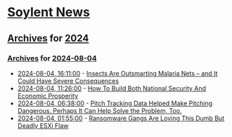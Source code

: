 # [Soylent News](../../../README.md)

## [Archives](../../index.md) for [2024](../index.md)

### [Archives](../../index.md) for [2024-08-04](index.md)

* [2024-08-04, 16:11:00](https://soylentnews.org/article.pl?sid=24/08/03/1643202&from=rss) - [Insects Are Outsmarting Malaria Nets – and It Could Have Severe Consequences](https://soylentnews.org/article.pl?sid=24/08/03/1643202&from=rss)
* [2024-08-04, 11:26:00](https://soylentnews.org/article.pl?sid=24/08/03/1638227&from=rss) - [How To Build Both National Security And Economic Prosperity](https://soylentnews.org/article.pl?sid=24/08/03/1638227&from=rss)
* [2024-08-04, 06:38:00](https://soylentnews.org/article.pl?sid=24/08/03/1520255&from=rss) - [Pitch Tracking Data Helped Make Pitching Dangerous.  Perhaps It Can Help Solve the Problem, Too.](https://soylentnews.org/article.pl?sid=24/08/03/1520255&from=rss)
* [2024-08-04, 01:55:00](https://soylentnews.org/article.pl?sid=24/08/03/0257254&from=rss) - [Ransomware Gangs Are Loving This Dumb But Deadly ESXi Flaw](https://soylentnews.org/article.pl?sid=24/08/03/0257254&from=rss)
